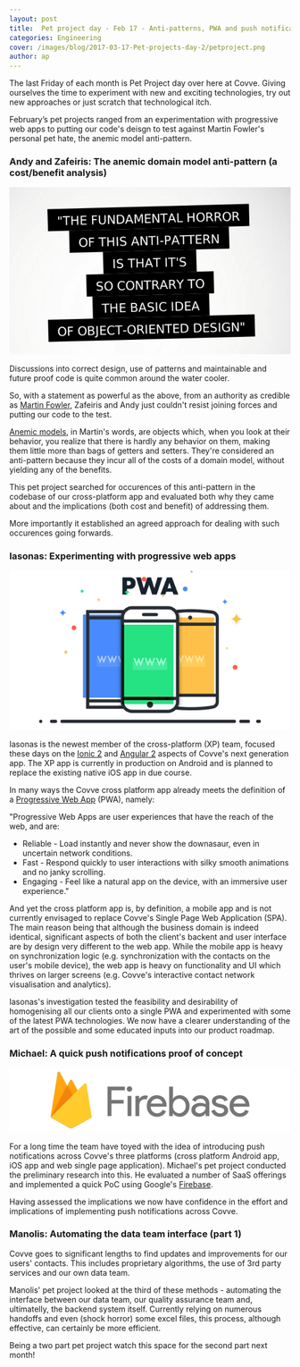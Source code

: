 ```yaml
---
layout: post
title:  Pet project day - Feb 17 - Anti-patterns, PWA and push notifications
categories: Engineering
cover: /images/blog/2017-03-17-Pet-projects-day-2/petproject.png
author: ap
---
```

The last Friday of each month is Pet Project day over here at Covve. Giving ourselves the time to experiment with new and exciting technologies, try out new approaches or just scratch that technological itch.

February’s pet projects ranged from an experimentation with progressive web apps to putting our code's deisgn to test against Martin Fowler's personal pet hate, the anemic model anti-pattern.
<!--more-->

### Andy and Zafeiris: The anemic domain model anti-pattern (a cost/benefit analysis)

![AnemicModel](/images/blog/2017-03-17-Pet-projects-day-2/anemicmodel.png)

Discussions into correct design, use of patterns and maintainable and future proof code is quite common around the water cooler. 

So, with a statement as powerful as the above, from an authority as credible as [Martin Fowler][martin], Zafeiris and Andy just couldn't resist joining forces and putting our code to the test.

[Anemic models][anemic], in Martin's words, are objects which, when you look at their behavior, you realize that there is hardly any behavior on them, making them little more than bags of getters and setters. They're considered an anti-pattern because they incur all of the costs of a domain model, without yielding any of the benefits.

This pet project searched for occurences of this anti-pattern in the codebase of our cross-platform app and evaluated both why they came about and the implications (both cost and benefit) of addressing them.

More importantly it established an agreed approach for dealing with such occurences going forwards.

### Iasonas: Experimenting with progressive web apps

![pwa](/images/blog/2017-03-17-Pet-projects-day-2/pwa.png)

Iasonas is the newest member of the cross-platform (XP) team, focused these days on the [Ionic 2][ionic2] and [Angular 2][Angular2] aspects of Covve's next generation app. The XP app is currently in production on Android and is planned to replace the existing native iOS app in due course.

In many ways the Covve cross platform app already meets the definition of a [Progressive Web App][pwa] (PWA), namely:

"Progressive Web Apps are user experiences that have the reach of the web, and are:
- Reliable - Load instantly and never show the downasaur, even in uncertain network conditions.
- Fast - Respond quickly to user interactions with silky smooth animations and no janky scrolling.
- Engaging - Feel like a natural app on the device, with an immersive user experience."

And yet the cross platform app is, by definition, a mobile app and is not currently envisaged to replace Covve's Single Page Web Application (SPA). The main reason being that although the business domain is indeed identical, significant aspects of both the client's backent and user interface are by design very different to the web app. While the mobile app is heavy on synchronization logic (e.g. synchronization with the contacts on the user's mobile device), the web app is heavy on functionality and UI which thrives on larger screens (e.g. Covve's interactive contact network visualisation and analytics).

Iasonas's investigation tested the feasibility and desirability of homogenising all our clients onto a single PWA and experimented with some of the latest PWA technologies. We now have a clearer understanding of the art of the possible and some educated inputs into our product roadmap.

### Michael: A quick push notifications proof of concept
![firebase](/images/blog/2017-03-17-Pet-projects-day-2/firebase.png)

For a long time the team have toyed with the idea of introducing push notifications across Covve's three platforms (cross platform Android app, iOS app and web single page application). Michael's pet project conducted the preliminary research into this. He evaluated a number of SaaS offerings and implemented a quick PoC using Google's [Firebase][firebase].

Having assessed the implications we now have confidence in the effort and implications of implementing push notifications across Covve.

### Manolis: Automating the data team interface (part 1)

Covve goes to significant lengths to find updates and improvements for our users' contacts. This includes proprietary algorithms, the use of 3rd party services and our own data team.

Manolis' pet project looked at the third of these methods - automating the interface between our data team, our quality assurance team and, ultimatelly, the backend system itself. Currently relying on numerous handoffs and even (shock horror) some excel files, this process, although effective, can certainly be more efficient.

Being a two part pet project watch this space for the second part next month!

[martin]: https://martinfowler.com/
[anemic]: https://martinfowler.com/bliki/AnemicDomainModel.html
[ionic2]: http://ionic.io/2
[angular2]: https://angular.io/
[pwa]: https://developers.google.com/web/progressive-web-apps/
[firebase]: https://firebase.google.com/